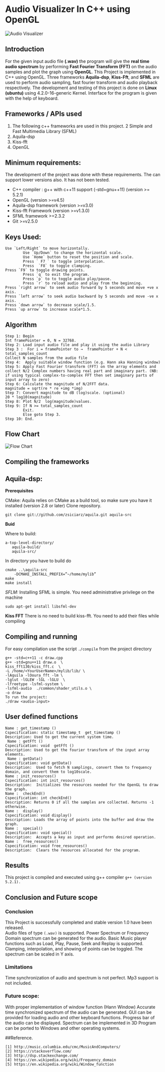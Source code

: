 # Audio Visualizer In C++ using OpenGL
![Audio Visualizer](/scr.png "Screenshot")
## Introduction
For the given input audio file **(.wav)** the program will give the **real time audio spectrum** by performing **Fast Fourier Transform (FFT)** on the audio samples and plot the graph using **OpenGL**.
This Project is implemented in C++ using OpenGL. Three frameworks **Aquila-dsp**, **Kiss-Fft**, and **SFML** are used to perform audio sampling, fast fourier transform and audio playback respectively. The development and testing of this project is done on **Linux (ubuntu)** using 4.2.0-16-generic Kernel. Interface for the program is given with the help of keyboard.  

## Frameworks / APIs used
 1. The following c++ frameworks are used in this project.
 2 Simple and Fast Multimedia Library (SFML)
 3. Aquila-dsp
 4. Kiss-fft 
 5. OpenGL

## Minimum requirements:
The development of the project was done with these requirements. The can support lower versions also. It has not been tested.
 * C++ compiler : g++ with c++11 support (-std=gnu++11) (version >= 5.2.1)
 * OpenGL (version >=v4.5)
 * Aquila-dsp framework (version >=v3.0)
 * Kiss-fft Framework (version >=v1.3.0)
 * SFML framework  >=2.3.2
 * Git >=v2.5.0

## Keys Used:
```
Use `Left/Right` to move horizontally.
        Use `Up/Down` to change the horizontal scale.
        Use `Home` button to reset the position and scale.
        Press ` F7 ` to toggle interpolation.
        Press  `F8` to toggle clamping.
Press `F9` to toggle drawing points.
        Press `q` to exit the program.
        Press `p` to to toggle audio play/pause.
        Press `r` to reload audio and play from the beginning.    
Press `right arrow` to seek audio forward by 5 seconds and move +ve x axis.
Press `left arrow` to seek audio backward by 5 seconds and move -ve x axis.
Press `down arrow` to decrease scale/1.5.
Press `up arrow` to increase scale*1.5.
```

## Algorithm
```
Step 1: Begin
Int framePointer = 0, N = 32768.
Step 2: Load input audio file and play it using the audio Library
Step 3 :  For i = framePointer to →  framePointer + N < total_samples_count
Collect N samples from the audio file 
Step 4:  Apply suitable window function (e.g. Hann aka Hanning window)
Step 5: Apply Fast Fourier transform (FFT) on the array elements and collect N/2 Complex numbers having real part and imaginary part. (NB: if using typical complex-to-complex FFT then set imaginary parts of input array to zero)
Step 6: Calculate the magnitude of N/2FFT data.
magnitude = sqrt(re * re +img *img) 
Step 7: Convert magnitude to dB (log)scale. (optional)
20 * log10(magnitude)
Step 8: Plot N/2  log(magnitude)values.
Step 9: If N >= total_samples_count 
        Exit. 
        Else goto Step 3.
Step 10: End.
```
## Flow Chart
![Flow Chart](/flowchart.png "Flowchart")

## Compiling the frameworks

## Aquila-dsp:
**Prerequisites**

CMake: Aquila relies on CMake as a build tool, so make sure you have it installed (version 2.8 or later)
Clone repository.
```
git clone git://github.com/zsiciarz/aquila.git aquila-src
```
**Buid**

Where to build:
```
a-top-level-directory/
   aquila-build/
   aquila-src/
```
In directory you have to build do
```
cmake ..\aquila-src
    -DCMAKE_INSTALL_PREFIX=”~/home/mylib”
make
make install
```
*SFLM:*
Installing SFML is simple. You need administrative privilege on the machine
```
sudo apt-get install libsfml-dev
```
**Kiss FFT**
There is no need to build kiss-fft. You need to add their files while compiling

## Compiling and running
For easy compilation use the script `./compile` from the project directory
```
g++ -std=c++11 -c draw.cpp
g++ -std=gnu++11 draw.o  \
kiss_fft130/kiss_fft.c  \
-L /home/<YourUserName>/mylib/lib/ \
-lAquila -lOoura_fft -lm \
-lglut -lGLEW -lGL -lGLU  \
-lfreetype -lsfml-system \
-lsfml-audio  ./common/shader_utils.o \
-o draw
To run the project: 
./draw <audio-input>
```

## User defined functions
```
Name : get_timestamp ()
Cspecification: static timestamp_t  get_timestamp ()
Description: Used to get the current system time.
 Name : getFft ()
Cspecification: void  getFft ()
Description: Used to get the fourier transform of the input array elements.
 Name : getData()
Cspecification: void getData()
Description:  Used to fetch N samplings, convert them to frequency domain, and convert them to log10scale.
Name : init_resources()
Cspecification: int init_resources()
Description:  Initializes the resources needed for the OpenGL to draw the graph.
Name :  checkEnd()
Cspecification: int checkEnd()
Description: Returns 0 if all the samples are collected. Returns -1 otherwise. 
Name :  display()
Cspecification: void display()
Description: Loads the array of points into the buffer and draw the graph.
Name :  special()
Cspecification: void special()
Description:  Accepts a key as input and performs desired operation.
Name :  free_resources()
Cspecification: void free_resources()
Description:  Clears the resources allocated for the program. 
```

## Results

This project is compiled and executed using g++ compiler `g++ (version 5.2.1).` 

## Conclusion and Future scope
### Conclusion
This Project is successfully completed and stable version 1.0 have been released.  
Audio files of type `(.wav)` is supported.
Power Spectrum or Frequency Domain spectrum can be generated for the audio.
Basic Music player functions such as Load, Play, Pause, Seek and Replay is supported.
Clamping, interpolation, and showing of points can be toggled.
The spectrum can be scaled in Y axis.

### Limitations
Time synchronization of audio and spectrum is not perfect.
Mp3 support is not included. 

### Future scope:
With proper implementation of window function (Hann Window) Accurate time synchronized spectrum of the audio can be generated.
GUI can be provided for loading audio and other keyboard functions.
Progress bar of the audio can be displayed. Spectrum can be implemented in 3D
Program can be ported to Windows and other operating systems.

##Reference.
```
[1] http://music.columbia.edu/cmc/MusicAndComputers/
[2] https://stackoverflow.com/
[3] http://dsp.stackexchange.com/
[4] https://en.wikipedia.org/wiki/Frequency_domain
[5] https://en.wikipedia.org/wiki/Window_function
```
